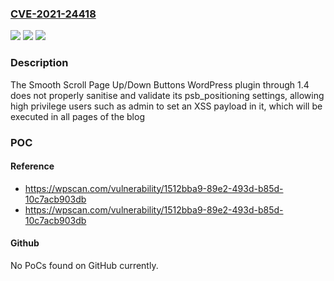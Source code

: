 ### [CVE-2021-24418](https://cve.mitre.org/cgi-bin/cvename.cgi?name=CVE-2021-24418)
![](https://img.shields.io/static/v1?label=Product&message=Smooth%20Scroll%20Page%20Up%2FDown%20Buttons&color=blue)
![](https://img.shields.io/static/v1?label=Version&message=1.4%3C%3D%201.4%20&color=brighgreen)
![](https://img.shields.io/static/v1?label=Vulnerability&message=CWE-79%20Cross-site%20Scripting%20(XSS)&color=brighgreen)

### Description

The Smooth Scroll Page Up/Down Buttons WordPress plugin through 1.4 does not properly sanitise and validate its psb_positioning settings, allowing high privilege users such as admin to set an XSS payload in it, which will be executed in all pages of the blog

### POC

#### Reference
- https://wpscan.com/vulnerability/1512bba9-89e2-493d-b85d-10c7acb903db
- https://wpscan.com/vulnerability/1512bba9-89e2-493d-b85d-10c7acb903db

#### Github
No PoCs found on GitHub currently.

